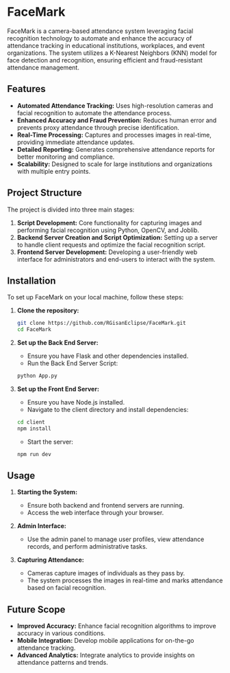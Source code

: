# FaceMark

FaceMark is a camera-based attendance system leveraging facial recognition technology to automate and enhance the accuracy of attendance tracking in educational institutions, workplaces, and event organizations. The system utilizes a K-Nearest Neighbors (KNN) model for face detection and recognition, ensuring efficient and fraud-resistant attendance management.

## Features
- **Automated Attendance Tracking:** Uses high-resolution cameras and facial recognition to automate the attendance process.
- **Enhanced Accuracy and Fraud Prevention:** Reduces human error and prevents proxy attendance through precise identification.
- **Real-Time Processing:** Captures and processes images in real-time, providing immediate attendance updates.
- **Detailed Reporting:** Generates comprehensive attendance reports for better monitoring and compliance.
- **Scalability:** Designed to scale for large institutions and organizations with multiple entry points.

## Project Structure
The project is divided into three main stages:
1. **Script Development:** Core functionality for capturing images and performing facial recognition using Python, OpenCV, and Joblib.
2. **Backend Server Creation and Script Optimization:** Setting up a server to handle client requests and optimize the facial recognition script.
3. **Frontend Server Development:** Developing a user-friendly web interface for administrators and end-users to interact with the system.

## Installation
To set up FaceMark on your local machine, follow these steps:

 1. **Clone the repository:**
    
	 ```bash
    git clone https://github.com/RGisanEclipse/FaceMark.git
    cd FaceMark
    ```
 2. **Set up the Back End Server:**
    
	 - Ensure you have Flask and other dependencies installed.
	 - Run the Back End Server Script:

	 ```bash
    python App.py
    ```
 3. **Set up the Front End Server:**
    
	 - Ensure you have Node.js installed.
	 - Navigate to the client directory and install dependencies:

	 ```bash
    cd client
    npm install
    ```
  
    - Start the server:
      
     ```bash
    npm run dev
    ```
 ## Usage
1. **Starting the System:**
   - Ensure both backend and frontend servers are running.
   - Access the web interface through your browser.

2. **Admin Interface:**
   - Use the admin panel to manage user profiles, view attendance records, and perform administrative tasks.

3. **Capturing Attendance:**
   - Cameras capture images of individuals as they pass by.
   - The system processes the images in real-time and marks attendance based on facial recognition.

## Future Scope
- **Improved Accuracy:** Enhance facial recognition algorithms to improve accuracy in various conditions.
- **Mobile Integration:** Develop mobile applications for on-the-go attendance tracking.
- **Advanced Analytics:** Integrate analytics to provide insights on attendance patterns and trends.

